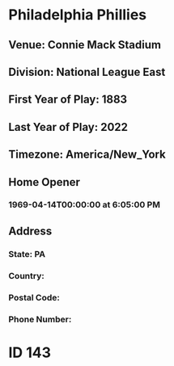 # Philadelphia Phillies
## Venue: Connie Mack Stadium
## Division: National League East
## First Year of Play: 1883
## Last Year of Play: 2022
## Timezone: America/New_York
## Home Opener
### 1969-04-14T00:00:00 at 6:05:00 PM
## Address
### 
### State: PA
### Country: 
### Postal Code: 
### Phone Number: 
# ID 143